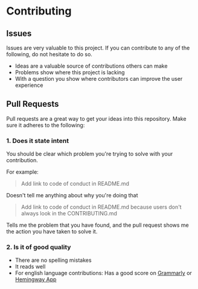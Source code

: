 # Contributing

## Issues

Issues are very valuable to this project. If you can contribute to any of the following, do not hesitate to do so.

  - Ideas are a valuable source of contributions others can make
  - Problems show where this project is lacking
  - With a question you show where contributors can improve the user
    experience


## Pull Requests

Pull requests are a great way to get your ideas into this repository. Make sure it adheres to the following:

### 1. Does it state intent

You should be clear which problem you're trying to solve with your
contribution.

For example:

> Add link to code of conduct in README.md

Doesn't tell me anything about why you're doing that

> Add link to code of conduct in README.md because users don't always
> look in the CONTRIBUTING.md

Tells me the problem that you have found, and the pull request shows me
the action you have taken to solve it.

### 2. Is it of good quality

  - There are no spelling mistakes
  - It reads well
  - For english language contributions: Has a good score on
    [Grammarly](https://www.grammarly.com) or [Hemingway
    App](https://www.hemingwayapp.com/)

